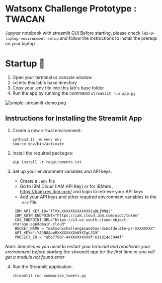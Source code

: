 # Watsonx Challenge Prototype : TWACAN
Jupyter notebook with streamlit GUI 
Before starting, please check `lab-0-laptop-environment-setup` and follow the instructions to install the prereqs on your laptop  
# Startup 🚀
1. Open your terminal or console window
2. cd into this lab's base directory
3. Copy your .env file into this lab's base folder
4. Run the app by running the command `streamlit run app.py`

![simple-streamlit-demo.png](simple-streamlit-demo.jpg)

## Instructions for Installing the Streamlit App

1. Create a new virtual environment:

   ```
   python3.11 -m venv env
   source env/bin/activate
   ```

2. Install the required packages:

   ```
   pip install -r requirements.txt
   ```

3. Set up your environment variables and API keys:

   - Create a `.env` file 
   - Go to IBM Cloud (IAM API Key) or for IBMers , https://bam.res.ibm.com/ and login to retrieve your API keys
   - Add your API keys and other required environment variables to the `.env` file.

   ```
    IBM_API_KEY_ID="fTVXLXXXXXXXXXXXXXjqDLIWNql"
    IBM_AUTH_ENDPOINT="https://iam.cloud.ibm.com/oidc/token"
    COS_ENDPOINT_URL="https://s3.us-south.cloud-object-storage.appdomain.cloud"
    BUCKET_NAME = "watsonxchallengesandbox-donotdelete-pr-XXXXXXXX"
    API_KEY="iY49N8ApuMXXXXXXXXhNYXIgLJG9"
    PROJECT_ID = "ebb779b7-4XXXXXXXXXXf-631914c5044f"
   ```
   
*Note: Sometimes you need to restart your terminal and reactivate your environment before starting the streamlit app for the first time or you will get a module not found error*

4. Run the Streamlit application:

   ```
   streamlit run summarize_tweets.py
   ```


